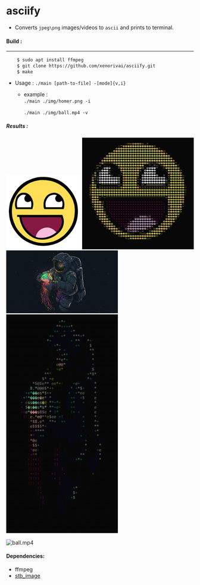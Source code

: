 # asciify

- Converts `jpeg\png` images/videos to `ascii` and prints to terminal.
#### Build :
---
```shell
	$ sudo apt install ffmpeg
	$ git clone https://github.com/xenorivai/asciify.git
	$ make

```
- Usage : `./main [path-to-file] -[mode]{v,i}`
	- example :  
		`./main ./img/homer.png -i`

		`./main ./img/ball.mp4 -v`

##### Results :

<img src="./asciify/img/awesomeface.png" alt="awesomeface" style="width:200px;"/>

<img src="./results/awesomeface_ascii.jpg" alt="awesomeface" style="width:300px;height:300px"/>

<img src="./asciify/img/astro.jpg" alt="astro" style="width:300px;"/>

<img src="./results/astro_ascii.jpg" alt="astro_ascii" style="width:300px;"/>

![ball.mp4](/results/output.gif)

#### Dependencies:
- ffmpeg
- [stb_image](https://github.com/nothings/stb)